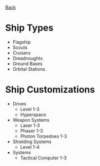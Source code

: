 [Back](https://github.com/haslo/space4x/blob/master/readme.md)

# Ship Types

* Flagship
* Scouts
* Cruisers
* Dreadnoughts
* Ground Bases
* Orbital Stations

# Ship Customizations

* Drives
  * Level 1-3
  * Hyperspace
* Weapon Systems
  * Laser 1-3
  * Phaser 1-3
  * Photon Torpedoes 1-3
* Shielding Systems
  * Level 1-4
* Systems
  * Tactical Computer 1-3
